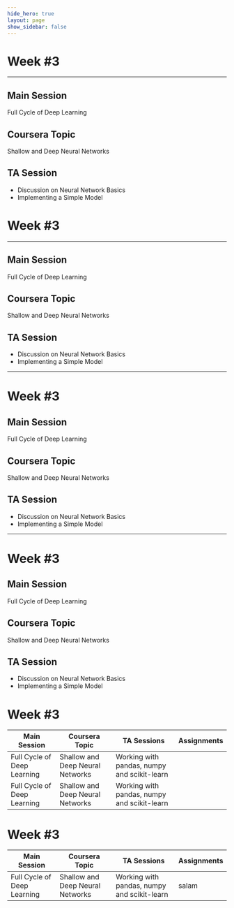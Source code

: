 ```yaml
---
hide_hero: true
layout: page
show_sidebar: false
---
```


# Week #3
---
## Main Session
Full Cycle of Deep Learning
## Coursera Topic
Shallow and Deep Neural Networks
## TA Session
* Discussion on Neural Network Basics
* Implementing a Simple Model

# Week #3
---
## Main Session
Full Cycle of Deep Learning
## Coursera Topic
Shallow and Deep Neural Networks
## TA Session
* Discussion on Neural Network Basics
* Implementing a Simple Model

---
# Week #3
## Main Session
Full Cycle of Deep Learning
## Coursera Topic
Shallow and Deep Neural Networks
## TA Session
* Discussion on Neural Network Basics
* Implementing a Simple Model
---

# Week #3
## Main Session
Full Cycle of Deep Learning
## Coursera Topic
Shallow and Deep Neural Networks
## TA Session
* Discussion on Neural Network Basics
* Implementing a Simple Model

# Week #3
| Main Session 	| Coursera Topic	| TA Sessions 	| Assignments 	|
|---	|---	|---	|---	|
| Full Cycle of Deep Learning	| Shallow and Deep Neural Networks 	| Working with pandas, numpy and scikit-learn 	|  	|
| Full Cycle of Deep Learning	| Shallow and Deep Neural Networks 	| Working with pandas, numpy and scikit-learn 	|  	|

# Week #3
| Main Session 	| Coursera Topic | TA Sessions 	| Assignments |
|--------------	|-------------	|-------------	|----|
| Full Cycle of Deep Learning | Shallow and Deep Neural Networks | Working with pandas, numpy and scikit-learn	|salam|



